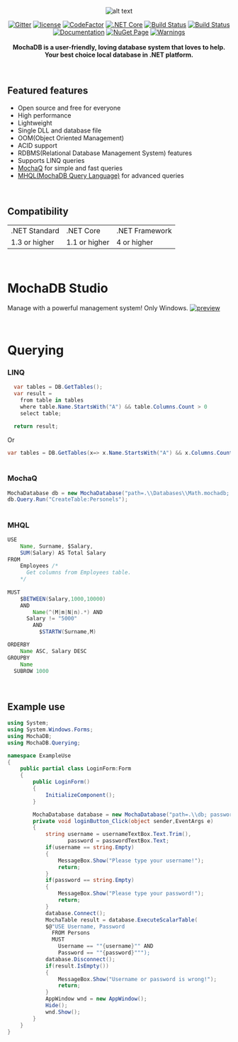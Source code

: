 <div align="center">
  
![alt text](https://github.com/mertcandav/MochaDB/blob/master/res/MochaDB_Texted.ico)

[![Gitter](https://badges.gitter.im/mertcandv/MochaDB.svg)](https://gitter.im/mertcandv/MochaDB?utm_source=badge&utm_medium=badge&utm_campaign=pr-badge)
[![license](https://img.shields.io/badge/License-MIT-BLUE.svg)](https://opensource.org/licenses/MIT)
[![CodeFactor](https://www.codefactor.io/repository/github/mertcandav/mochadb/badge)](https://www.codefactor.io/repository/github/mertcandav/mochadb)
[![.NET Core](https://github.com/mertcandav/MochaDB/workflows/.NET%20Core/badge.svg)](https://github.com/mertcandav/MochaDB/actions?query=workflow%3A%22.NET+Core%22)
[![Build Status](https://dev.azure.com/mertcandav/MochaDB/_apis/build/status/mertcandav.MochaDB?branchName=master)](https://dev.azure.com/mertcandav/MochaDB/_build/latest?definitionId=2&branchName=master)
[![Build Status](https://travis-ci.com/mertcandav/MochaDB.svg?branch=master)](https://travis-ci.com/mertcandav/MochaDB)
<br>
[![Documentation](https://img.shields.io/badge/Documentation-YELLOW.svg?style=flat-square)](https://github.com/mertcandav/MochaDB/wiki)
[![NuGet Page](https://img.shields.io/badge/NuGet-BLUE.svg?style=flat-square)](https://www.nuget.org/packages/MochaDB/)
[![Warnings](https://img.shields.io/badge/Warnings-RED.svg?style=flat-square)](https://github.com/mertcandav/MochaDB/wiki/Warnings)
<br><br>
<b>MochaDB is a user-friendly, loving database system that loves to help.<br>Your best choice local database in .NET platform.</b>
</div>

<br>

## Featured features

+ Open source and free for everyone
+ High performance
+ Lightweight
+ Single DLL and database file
+ OOM(Object Oriented Management)
+ ACID support
+ RDBMS(Relational Database Management System) features
+ Supports LINQ queries
+ <a href="https://github.com/mertcandav/MochaDB/wiki/MochaQ">MochaQ</a> for simple and fast queries
+ <a href="https://github.com/mertcandav/MochaDB/wiki/MHQL">MHQL(MochaDB Query Language)</a> for advanced queries

<br>

## Compatibility
<table>
  <tr>
    <td>.NET Standard</td>
    <td>.NET Core</td>
    <td>.NET Framework</td>
  </tr>
  <tr>
    <td>1.3 or higher</td>
    <td>1.1 or higher</td>
    <td>4 or higher</td>
  </tr>
</table>

<br>

# MochaDB Studio
Manage with a powerful management system! Only Windows.
[![preview](https://github.com/mertcandav/MochaDBStudio/blob/master/docs/example-gifs/preview.gif)](https://github.com/mertcandav/MochaDBStudio)

<br>

# Querying

### LINQ

```c#
  var tables = DB.GetTables();
  var result =
    from table in tables
    where table.Name.StartsWith("A") && table.Columns.Count > 0
    select table;
  
  return result;
```
Or
```c#
var tables = DB.GetTables(x=> x.Name.StartsWith("A") && x.Columns.Count > 0);
```

# 

### MochaQ

```c#
MochaDatabase db = new MochaDatabase("path=.\\Databases\\Math.mochadb; AutoConnect=True");
db.Query.Run("CreateTable:Personels");
```

# 

### MHQL

```java
USE
    Name, Surname, $Salary,
    SUM(Salary) AS Total Salary
FROM
    Employees /* 
      Get columns from Employees table.
    */
    
MUST
    $BETWEEN(Salary,1000,10000)
    AND
        Name(^(M|m|N|n).*) AND
      Salary != "5000"
        AND
          $STARTW(Surname,M)

ORDERBY
    Name ASC, Salary DESC
GROUPBY
    Name
  SUBROW 1000
```

<br>

## Example use
```csharp
using System;
using System.Windows.Forms;
using MochaDB;
using MochaDB.Querying;

namespace ExampleUse
{
    public partial class LoginForm:Form
    {
        public LoginForm()
        {
            InitializeComponent();
        }

        MochaDatabase database = new MochaDatabase("path=.\\db; password=1231; logs= false");
        private void loginButton_Click(object sender,EventArgs e)
        {
            string username = usernameTextBox.Text.Trim(),
                   password = passwordTextBox.Text;
            if(username == string.Empty)
            {
                MessageBox.Show("Please type your username!");
                return;
            }
            if(password == string.Empty)
            {
                MessageBox.Show("Please type your password!");
                return;
            }
            database.Connect();
            MochaTable result = database.ExecuteScalarTable(
            $@"USE Username, Password
              FROM Persons
              MUST
                Username == ""{username}"" AND
                Password == ""{password}""");
            database.Disconnect();
            if(result.IsEmpty())
            {
                MessageBox.Show("Username or password is wrong!");
                return;
            }
            AppWindow wnd = new AppWindow();
            Hide();
            wnd.Show();
        }
    }
}
```
